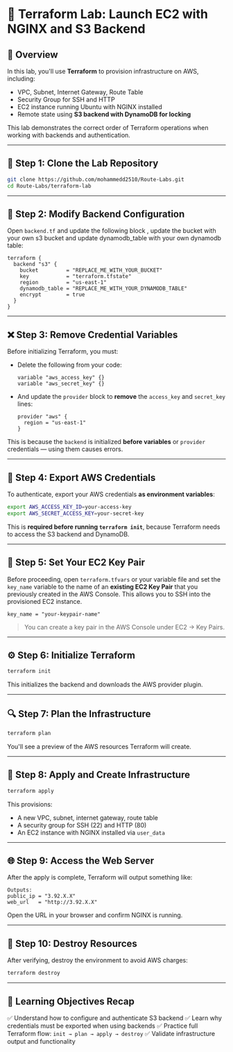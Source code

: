 # 🚀 Terraform Lab: Launch EC2 with NGINX and S3 Backend

## 🧠 Overview

In this lab, you'll use **Terraform** to provision infrastructure on AWS, including:

* VPC, Subnet, Internet Gateway, Route Table
* Security Group for SSH and HTTP
* EC2 instance running Ubuntu with NGINX installed
* Remote state using **S3 backend with DynamoDB for locking**

This lab demonstrates the correct order of Terraform operations when working with backends and authentication.

---

## 📁 Step 1: Clone the Lab Repository

```bash
git clone https://github.com/mohammedd2510/Route-Labs.git
cd Route-Labs/terraform-lab
```

---

## 💪 Step 2: Modify Backend Configuration

Open `backend.tf` and update the following block , update the bucket with your own s3 bucket and update dynamodb\_table with your own dynamodb table:

```hcl
terraform {
  backend "s3" {
    bucket         = "REPLACE_ME_WITH_YOUR_BUCKET"
    key            = "terraform.tfstate"
    region         = "us-east-1"
    dynamodb_table = "REPLACE_ME_WITH_YOUR_DYNAMODB_TABLE"
    encrypt        = true
  }
}
```

---

## ❌ Step 3: **Remove Credential Variables**

Before initializing Terraform, you must:

* Delete the following from your code:

  ```hcl
  variable "aws_access_key" {}
  variable "aws_secret_key" {}
  ```
* And update the `provider` block to **remove** the `access_key` and `secret_key` lines:

  ```hcl
  provider "aws" {
    region = "us-east-1"
  }
  ```

This is because the `backend` is initialized **before variables** or `provider` credentials — using them causes errors.

---

## 🔐 Step 4: Export AWS Credentials

To authenticate, export your AWS credentials **as environment variables**:

```bash
export AWS_ACCESS_KEY_ID=your-access-key
export AWS_SECRET_ACCESS_KEY=your-secret-key
```

This is **required before running `terraform init`**, because Terraform needs to access the S3 backend and DynamoDB.

---

## 🔑 Step 5: Set Your EC2 Key Pair

Before proceeding, open `terraform.tfvars` or your variable file and set the `key_name` variable to the name of an **existing EC2 Key Pair** that you previously created in the AWS Console. This allows you to SSH into the provisioned EC2 instance.

```hcl
key_name = "your-keypair-name"
```

> You can create a key pair in the AWS Console under EC2 → Key Pairs.

---

## ⚙️ Step 6: Initialize Terraform

```bash
terraform init
```

This initializes the backend and downloads the AWS provider plugin.

---

## 🔍 Step 7: Plan the Infrastructure

```bash
terraform plan
```

You'll see a preview of the AWS resources Terraform will create.

---

## 🚀 Step 8: Apply and Create Infrastructure

```bash
terraform apply
```

This provisions:

* A new VPC, subnet, internet gateway, route table
* A security group for SSH (22) and HTTP (80)
* An EC2 instance with NGINX installed via `user_data`

---

## 🌐 Step 9: Access the Web Server

After the apply is complete, Terraform will output something like:

```
Outputs:
public_ip = "3.92.X.X"
web_url   = "http://3.92.X.X"
```

Open the URL in your browser and confirm NGINX is running.

---

## 🧹 Step 10: Destroy Resources

After verifying, destroy the environment to avoid AWS charges:

```bash
terraform destroy
```

---

## 🎯 Learning Objectives Recap

✅ Understand how to configure and authenticate S3 backend
✅ Learn why credentials must be exported when using backends
✅ Practice full Terraform flow: `init → plan → apply → destroy`
✅ Validate infrastructure output and functionality
